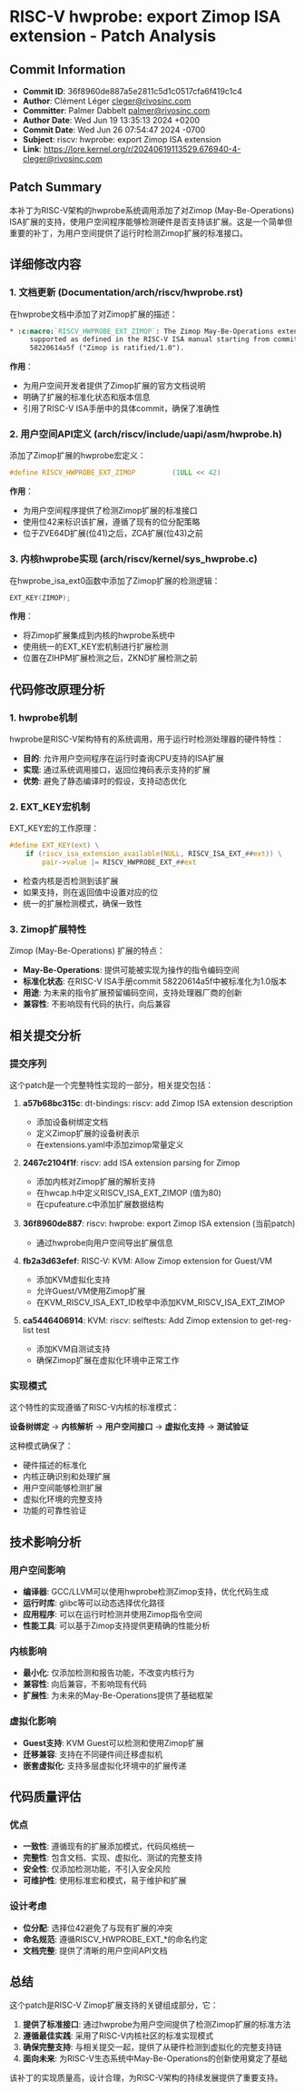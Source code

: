 # RISC-V hwprobe: export Zimop ISA extension - Patch Analysis

## Commit Information
- **Commit ID**: 36f8960de887a5e2811c5d1c0517cfa6f419c1c4
- **Author**: Clément Léger <cleger@rivosinc.com>
- **Committer**: Palmer Dabbelt <palmer@rivosinc.com>
- **Author Date**: Wed Jun 19 13:35:13 2024 +0200
- **Commit Date**: Wed Jun 26 07:54:47 2024 -0700
- **Subject**: riscv: hwprobe: export Zimop ISA extension
- **Link**: https://lore.kernel.org/r/20240619113529.676940-4-cleger@rivosinc.com

## Patch Summary

本补丁为RISC-V架构的hwprobe系统调用添加了对Zimop (May-Be-Operations) ISA扩展的支持，使用户空间程序能够检测硬件是否支持该扩展。这是一个简单但重要的补丁，为用户空间提供了运行时检测Zimop扩展的标准接口。

## 详细修改内容

### 1. 文档更新 (Documentation/arch/riscv/hwprobe.rst)

在hwprobe文档中添加了对Zimop扩展的描述：

```rst
* :c:macro:`RISCV_HWPROBE_EXT_ZIMOP`: The Zimop May-Be-Operations extension is
     supported as defined in the RISC-V ISA manual starting from commit
     58220614a5f ("Zimop is ratified/1.0").
```

**作用**：
- 为用户空间开发者提供了Zimop扩展的官方文档说明
- 明确了扩展的标准化状态和版本信息
- 引用了RISC-V ISA手册中的具体commit，确保了准确性

### 2. 用户空间API定义 (arch/riscv/include/uapi/asm/hwprobe.h)

添加了Zimop扩展的hwprobe宏定义：

```c
#define RISCV_HWPROBE_EXT_ZIMOP         (1ULL << 42)
```

**作用**：
- 为用户空间程序提供了检测Zimop扩展的标准接口
- 使用位42来标识该扩展，遵循了现有的位分配策略
- 位于ZVE64D扩展(位41)之后，ZCA扩展(位43)之前

### 3. 内核hwprobe实现 (arch/riscv/kernel/sys_hwprobe.c)

在hwprobe_isa_ext0函数中添加了Zimop扩展的检测逻辑：

```c
EXT_KEY(ZIMOP);
```

**作用**：
- 将Zimop扩展集成到内核的hwprobe系统中
- 使用统一的EXT_KEY宏机制进行扩展检测
- 位置在ZIHPM扩展检测之后，ZKND扩展检测之前

## 代码修改原理分析

### 1. hwprobe机制

hwprobe是RISC-V架构特有的系统调用，用于运行时检测处理器的硬件特性：

- **目的**: 允许用户空间程序在运行时查询CPU支持的ISA扩展
- **实现**: 通过系统调用接口，返回位掩码表示支持的扩展
- **优势**: 避免了静态编译时的假设，支持动态优化

### 2. EXT_KEY宏机制

EXT_KEY宏的工作原理：

```c
#define EXT_KEY(ext) \
    if (riscv_isa_extension_available(NULL, RISCV_ISA_EXT_##ext)) \
        pair->value |= RISCV_HWPROBE_EXT_##ext
```

- 检查内核是否检测到该扩展
- 如果支持，则在返回值中设置对应的位
- 统一的扩展检测模式，确保一致性

### 3. Zimop扩展特性

Zimop (May-Be-Operations) 扩展的特点：

- **May-Be-Operations**: 提供可能被实现为操作的指令编码空间
- **标准化状态**: 在RISC-V ISA手册commit 58220614a5f中被标准化为1.0版本
- **用途**: 为未来的指令扩展预留编码空间，支持处理器厂商的创新
- **兼容性**: 不影响现有代码的执行，向后兼容

## 相关提交分析

### 提交序列

这个patch是一个完整特性实现的一部分，相关提交包括：

1. **a57b68bc315c**: dt-bindings: riscv: add Zimop ISA extension description
   - 添加设备树绑定文档
   - 定义Zimop扩展的设备树表示
   - 在extensions.yaml中添加zimop常量定义

2. **2467c2104f1f**: riscv: add ISA extension parsing for Zimop
   - 添加内核对Zimop扩展的解析支持
   - 在hwcap.h中定义RISCV_ISA_EXT_ZIMOP (值为80)
   - 在cpufeature.c中添加扩展数据结构

3. **36f8960de887**: riscv: hwprobe: export Zimop ISA extension (当前patch)
   - 通过hwprobe向用户空间导出扩展信息

4. **fb2a3d63efef**: RISC-V: KVM: Allow Zimop extension for Guest/VM
   - 添加KVM虚拟化支持
   - 允许Guest/VM使用Zimop扩展
   - 在KVM_RISCV_ISA_EXT_ID枚举中添加KVM_RISCV_ISA_EXT_ZIMOP

5. **ca5446406914**: KVM: riscv: selftests: Add Zimop extension to get-reg-list test
   - 添加KVM自测试支持
   - 确保Zimop扩展在虚拟化环境中正常工作

### 实现模式

这个特性的实现遵循了RISC-V内核的标准模式：

**设备树绑定** → **内核解析** → **用户空间接口** → **虚拟化支持** → **测试验证**

这种模式确保了：
- 硬件描述的标准化
- 内核正确识别和处理扩展
- 用户空间能够检测扩展
- 虚拟化环境的完整支持
- 功能的可靠性验证

## 技术影响分析

### 用户空间影响

- **编译器**: GCC/LLVM可以使用hwprobe检测Zimop支持，优化代码生成
- **运行时库**: glibc等可以动态选择优化路径
- **应用程序**: 可以在运行时检测并使用Zimop指令空间
- **性能工具**: 可以基于Zimop支持提供更精确的性能分析

### 内核影响

- **最小化**: 仅添加检测和报告功能，不改变内核行为
- **兼容性**: 向后兼容，不影响现有代码
- **扩展性**: 为未来的May-Be-Operations提供了基础框架

### 虚拟化影响

- **Guest支持**: KVM Guest可以检测和使用Zimop扩展
- **迁移兼容**: 支持在不同硬件间迁移虚拟机
- **嵌套虚拟化**: 支持多层虚拟化环境中的扩展传递

## 代码质量评估

### 优点

- **一致性**: 遵循现有的扩展添加模式，代码风格统一
- **完整性**: 包含文档、实现、虚拟化、测试的完整支持
- **安全性**: 仅添加检测功能，不引入安全风险
- **可维护性**: 使用标准宏和模式，易于维护和扩展

### 设计考虑

- **位分配**: 选择位42避免了与现有扩展的冲突
- **命名规范**: 遵循RISCV_HWPROBE_EXT_*的命名约定
- **文档完整**: 提供了清晰的用户空间API文档

## 总结

这个patch是RISC-V Zimop扩展支持的关键组成部分，它：

1. **提供了标准接口**: 通过hwprobe为用户空间提供了检测Zimop扩展的标准方法
2. **遵循最佳实践**: 采用了RISC-V内核社区的标准实现模式
3. **确保完整支持**: 与相关提交一起，提供了从硬件检测到虚拟化的完整支持链
4. **面向未来**: 为RISC-V生态系统中May-Be-Operations的创新使用奠定了基础

该补丁的实现质量高，设计合理，为RISC-V架构的持续发展提供了重要支持。